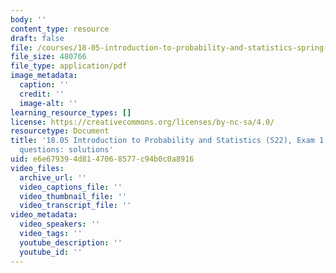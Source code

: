 ```yaml
---
body: ''
content_type: resource
draft: false
file: /courses/18-05-introduction-to-probability-and-statistics-spring-2022/mit18_05s22_practice-ex1-allquest-qa.pdf
file_size: 480766
file_type: application/pdf
image_metadata:
  caption: ''
  credit: ''
  image-alt: ''
learning_resource_types: []
license: https://creativecommons.org/licenses/by-nc-sa/4.0/
resourcetype: Document
title: '18.05 Introduction to Probability and Statistics (S22), Exam 1 Review: all
  questions: solutions'
uid: e6e67939-4d81-4706-8577-c94b0c0a8916
video_files:
  archive_url: ''
  video_captions_file: ''
  video_thumbnail_file: ''
  video_transcript_file: ''
video_metadata:
  video_speakers: ''
  video_tags: ''
  youtube_description: ''
  youtube_id: ''
---
```

